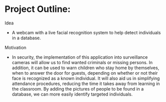 # Project Outline:

Idea
- A webcam with a live facial recognition system to help detect individuals in a database.

Motivation
- In security, the implementation of this application into surveillance cameras will allow us to find wanted criminals or missing persons. In addition, it can be used to warn children who stay home by themselves, when to answer the door for guests, depending on whether or not their face is recognized as a known individual. It will also aid us in simplifying attendance procedures, reducing the time it takes away from learning in the classroom. By adding the pictures of people to be found in a database, we can more easily identify targeted individuals.

